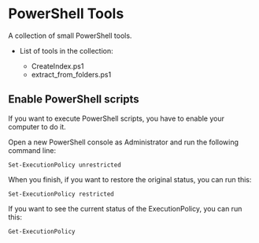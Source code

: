 # PowerShell Tools
A collection of small PowerShell tools.

* List of tools in the collection:
 
	* CreateIndex.ps1
	* extract_from_folders.ps1

## Enable PowerShell scripts

If you want to execute PowerShell scripts, you have to enable your computer to do it.

Open a new PowerShell console as Administrator and run the following command line:

`Set-ExecutionPolicy unrestricted` 

When you finish, if you want to restore the original status, you can run this:

`Set-ExecutionPolicy restricted`
	
If you want to see the current status of the ExecutionPolicy, you can run this:

`Get-ExecutionPolicy`
